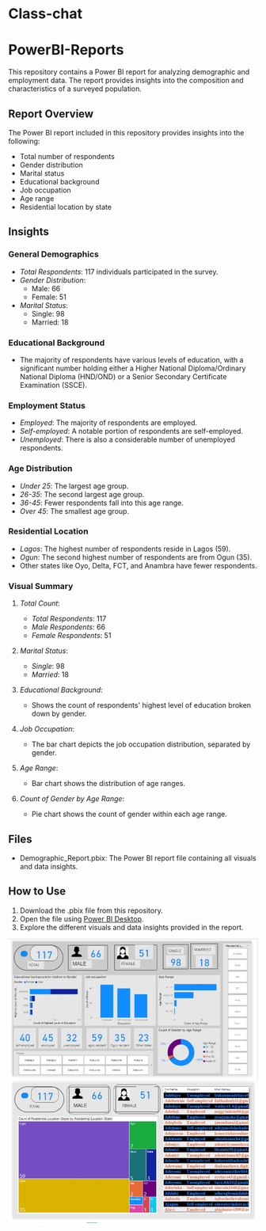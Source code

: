 # Class-chat

# PowerBI-Reports

This repository contains a Power BI report for analyzing demographic and employment data. The report provides insights into the composition and characteristics of a surveyed population.

## Report Overview

The Power BI report included in this repository provides insights into the following:
- Total number of respondents
- Gender distribution
- Marital status
- Educational background
- Job occupation
- Age range
- Residential location by state

## Insights

### General Demographics
- *Total Respondents*: 117 individuals participated in the survey.
- *Gender Distribution*: 
  - Male: 66
  - Female: 51
- *Marital Status*: 
  - Single: 98
  - Married: 18

### Educational Background
- The majority of respondents have various levels of education, with a significant number holding either a Higher National Diploma/Ordinary National Diploma (HND/OND) or a Senior Secondary Certificate Examination (SSCE).

### Employment Status
- *Employed*: The majority of respondents are employed.
- *Self-employed*: A notable portion of respondents are self-employed.
- *Unemployed*: There is also a considerable number of unemployed respondents.

### Age Distribution
- *Under 25*: The largest age group.
- *26-35*: The second largest age group.
- *36-45*: Fewer respondents fall into this age range.
- *Over 45*: The smallest age group.

### Residential Location
- *Lagos*: The highest number of respondents reside in Lagos (59).
- *Ogun*: The second highest number of respondents are from Ogun (35).
- Other states like Oyo, Delta, FCT, and Anambra have fewer respondents.

### Visual Summary
1. *Total Count*:
   - *Total Respondents*: 117
   - *Male Respondents*: 66
   - *Female Respondents*: 51

2. *Marital Status*:
   - *Single*: 98
   - *Married*: 18

3. *Educational Background*:
   - Shows the count of respondents' highest level of education broken down by gender.

4. *Job Occupation*:
   - The bar chart depicts the job occupation distribution, separated by gender.

5. *Age Range*:
   - Bar chart shows the distribution of age ranges.

6. *Count of Gender by Age Range*:
   - Pie chart shows the count of gender within each age range.

## Files

- Demographic_Report.pbix: The Power BI report file containing all visuals and data insights.

## How to Use

1. Download the .pbix file from this repository.
2. Open the file using [Power BI Desktop](https://powerbi.microsoft.com/desktop/).
3. Explore the different visuals and data insights provided in the report.

![Class-chat](CLASS.jpg)
![Class-chat](CLASS1.jpg)

